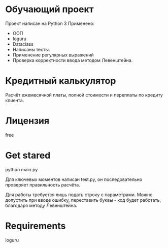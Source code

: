 # Обучающий проект
Проект написан на Python 3
Применено:
* ООП
* loguru
* Dataclass
* Написаны тесты.
* Применение регулярных выражений 
* Проверка корректности ввода методом Левенштейна.

# Кредитный калькулятор
Расчёт ежемесячной платы, полной стоимости  и переплаты по кредиту клиента. 

# Лицензия 
free

# Get stared
  python main.py
  
  Для ключевых моментов написан test.py, он последовательно проверяет правильность расчёта.

Для работы требуется лишь подать строку с параметрами. Можно допустить при вводе ошибку, переставить буквы - код будет работать, благодаря методу Левенштейна. 
  
# Requirements
loguru
